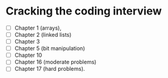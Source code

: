 # Cracking the coding interview
- [ ] Chapter 1 (arrays),
- [ ] Chapter 2 (linked lists)
- [ ] Chapter 3
- [ ] Chapter 5 (bit manipulation)
- [ ] Chapter 10
- [ ] Chapter 16 (moderate problems)
- [ ] Chapter 17 (hard problems).